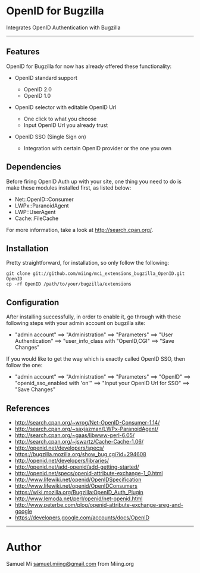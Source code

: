 # OpenID for Bugzilla

Integrates OpenID Authentication with Bugzilla

***

## Features

OpenID for Bugzilla for now has already offered these functionality:

 - OpenID standard support
 	 * OpenID 2.0
 	 * OpenID 1.0

 - OpenID selector with editable OpenID Url
     * One click to what you choose
     * Input OpenID Url you already trust

 - OpenID SSO (Single Sign on)
     * Integration with certain OpenID provider or the one you own
     

## Dependencies

Before firing OpenID Auth up with your site, one thing you need to do is
make these modules installed first, as listed below:

 - Net::OpenID::Consumer
 - LWPx::ParanoidAgent
 - LWP::UserAgent
 - Cache::FileCache

For more information, take a look at http://search.cpan.org/.


## Installation

Pretty straightforward, for installation, so only follow the following:

	git clone git://github.com/miing/mci_extensions_bugzilla_OpenID.git OpenID
	cp -rf OpenID /path/to/your/bugzilla/extensions


## Configuration

After installing successfully, in order to enable it, go through with these following 
steps with your admin account on bugzilla site:

 - "admin account" ==> "Administration" ==> "Parameters" ==> "User Authentication" ==> "user_info_class with "OpenID,CGI" ==> "Save Changes"

If you would like to get the way which is exactly called OpenID SSO, then follow the one:

 - "admin account" ==> "Administration" ==> "Parameters" ==> "OpenID" ==> "openid_sso_enabled with 'on'" ==> "Input your OpenID Url for SSO" ==> "Save Changes"


## References

 - http://search.cpan.org/~wrog/Net-OpenID-Consumer-1.14/
 - http://search.cpan.org/~saxjazman/LWPx-ParanoidAgent/
 - http://search.cpan.org/~gaas/libwww-perl-6.05/
 - http://search.cpan.org/~jswartz/Cache-Cache-1.06/
 - http://openid.net/developers/specs/
 - https://bugzilla.mozilla.org/show_bug.cgi?id=294608
 - http://openid.net/developers/libraries/
 - http://openid.net/add-openid/add-getting-started/
 - http://openid.net/specs/openid-attribute-exchange-1_0.html
 - http://www.lifewiki.net/openid/OpenIDSpecification
 - http://www.lifewiki.net/openid/OpenIDConsumers
 - https://wiki.mozilla.org/Bugzilla:OpenID_Auth_Plugin
 - http://www.lemoda.net/perl/openid/net-openid.html
 - http://www.peterbe.com/plog/openid-attribute-exchange-sreg-and-google
 - https://developers.google.com/accounts/docs/OpenID
 
 
***
 
# Author

Samuel Mi <samuel.miing@gmail.com> from Miing.org
